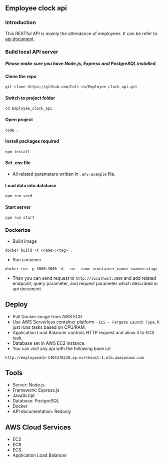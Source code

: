 ## Employee clock api

### Introduction

This RESTful API is mainly the attendance of employees. It can be refer to [api document](http://host-html-group.s3-website-ap-northeast-1.amazonaws.com).

### Build local API server

##### Please make sure you have Node.js, Express and PostgreSQL installed.

#### Clone the repo

```
git clone https://github.com/Coli-co/Employee_clock_api.git
```

#### Switch to project folder

```
cd Employee_clock_api
```

#### Open project

```
code .
```

#### Install packages required

```
npm install
```

#### Set .env file

- All related parameters written in `.env.example` file.

#### Load data into database

```
npm run seed
```

#### Start server

```
npm run start
```

### Dockerize

- Build image

```
docker build -t <name>:<tag> .
```

- Run container

```
docker run -p 3000:3000 -d --rm --name <container_name> <name>:<tag>
```

- Then you can send request to `http://localhost:3000` and add related endpoint, query parameter, and request parameter which described in api document.

## Deploy

- Pull Docker image from AWS ECR.
- Use AWS Serverless container platform - `ECS - Fargate Launch Type`, it just runs tasks based on CPU/RAM.
- Application Load Balancer controls HTTP request and allow it to ECS task.
- Database set in AWS EC2 instance.
- You can visit any api with the following base url

```
http://employeealb-1404378238.ap-northeast-1.elb.amazonaws.com
```

## Tools

- Server: Node.js
- Framework: Express.js
- JavaScript
- Database: PostgreSQL
- Docker
- API documentation: Redocly

## AWS Cloud Services

- EC2
- ECR
- ECS
- Application Load Balancer
